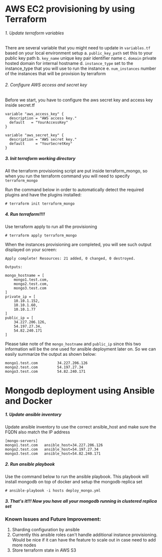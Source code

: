 # AWS EC2 provisioning by using Terraform

###### 1. Update terraform variables
There are several variable that you might need to update in `variables.tf` based on your local environment setup
a. `public_key_path` set this to your public key path
b. `key_name` unique key pair identifier name
c. `domain` private hosted domain for internal hostname
d. `instance_type` set to the instance_type that you will use to run the instance
e. `num_instances` number of the instances that will be provision by terraform

###### 2. Configure AWS access and secret key
Before we start, you have to configure the aws secret key and access key inside secret.tf
```
variable "aws_access_key" {
  description = "AWS access key."
  default	= "YourAccessKey"
}

variable "aws_secret_key" {
  description = "AWS secret key."
  default     = "YourSecretKey"
}
```

##### 3. Init terraform working directory
All the terraform provisioning script are put inside terraform_mongo, so when you run the terraform command you will need to specify `terraform_mongo`

Run the command below in order to automatically detect the required plugins and have the plugins installed:
```
# terraform init terraform_mongo
```

##### 4. Run terraform!!!!
Use terraform apply to run all the provisioning
```
# terraform apply terraform_mongo
```

When the instances provisioning are completed, you will see such output displayed on your screen:
```
Apply complete! Resources: 21 added, 0 changed, 0 destroyed.

Outputs:

mongo_hostname = [
    mongo1.test.com,
    mongo2.test.com,
    mongo3.test.com
]
private_ip = [
    10.10.1.152,
    10.10.1.60,
    10.10.1.77
]
public_ip = [
    34.227.206.126,
    54.197.27.34,
    54.82.240.171
]
```

Please take note of the `mongo_hostname` and `public_ip` since this two information will be the one used for ansible deployment later on. So we can easily summarize the output as shown below:
```
mongo1.test.com         34.227.206.126
mongo2.test.com         54.197.27.34
mongo3.test.com         54.82.240.171
```

# Mongodb deployment using Ansible and Docker
##### 1. Update ansible inventory
Update ansible inventory to use the correct ansible_host and make sure the FQDN also match the IP address
```
[mongo-servers]
mongo1.test.com   ansible_host=34.227.206.126
mongo2.test.com   ansible_host=54.197.27.34
mongo3.test.com   ansible_host=54.82.240.171
```

##### 2. Run ansible playbook
Use the command below to run the ansible playbook. This playbook will install mongodb on top of docker and setup the mongodb replica set
```
# ansible-playbook -i hosts deploy_mongo.yml
```

##### 3. That's it!!! Now you have all your mongodb running in clustered replica set

### Known Issues and Future Improvement:
1. Sharding configuration by ansible
2. Currently this ansible roles can't handle additional instance provisioning. Would be nice if it can have the feature to scale out in case need to add more nodes
3. Store terraform state in AWS S3
